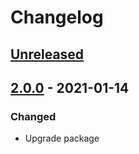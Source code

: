 # Changelog

## [Unreleased][]

## [2.0.0][] - 2021-01-14

### Changed

-   Upgrade package

[unreleased]:
	https://github.com/niksy/sass-scoped-media-query/compare/v2.0.0...HEAD
[2.0.0]: https://github.com/niksy/sass-scoped-media-query/tree/v2.0.0
